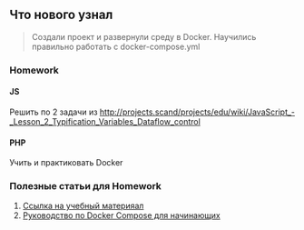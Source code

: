 ## Что нового узнал 
>Создали проект и развернули среду в Docker. Научились правильно работать с docker-compose.yml

### Homework 
#### JS
Решить по 2 задачи из http://projects.scand/projects/edu/wiki/JavaScript_-_Lesson_2_Typification_Variables_Dataflow_control
#### PHP 
Учить и практиковать Docker
### Полезные статьи для Homework
1. [Ссылка на учебный материяал](https://qastack.ru/programming/49726272/docker-run-why-use-rm-docker-newbie)
2. [Руководство по Docker Compose для начинающих](https://habr.com/ru/company/ruvds/blog/450312/)

